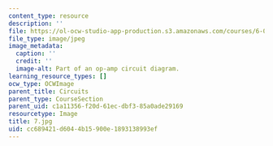 ```yaml
---
content_type: resource
description: ''
file: https://ol-ocw-studio-app-production.s3.amazonaws.com/courses/6-01sc-introduction-to-electrical-engineering-and-computer-science-i-spring-2011/cc689421d6044b15900e1893138993ef_7.jpg
file_type: image/jpeg
image_metadata:
  caption: ''
  credit: ''
  image-alt: Part of an op-amp circuit diagram.
learning_resource_types: []
ocw_type: OCWImage
parent_title: Circuits
parent_type: CourseSection
parent_uid: c1a11356-f20d-61ec-dbf3-85a0ade29169
resourcetype: Image
title: 7.jpg
uid: cc689421-d604-4b15-900e-1893138993ef
---
```

